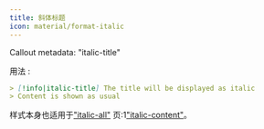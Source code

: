 ```yaml
---
title: 斜体标题
icon: material/format-italic
---
```


Callout metadata: "italic-title"

用法 :

```md
> [!info|italic-title] The title will be displayed as italic
> Content is shown as usual
```

样式本身也适用于["italic-all"](../combined-styling/page-18.md)
页:1["italic-content"](../content-styling/page-8.md)。

